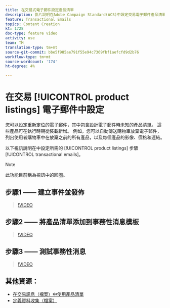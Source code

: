 ```yaml
---
title: 在交易式電子郵件設定產品清單
description: 影片說明在Adobe Campaign Standard(ACS)中設定交易電子郵件產品清單所需的步驟。
feature: Transactional Emails
topics: Content Creation
kt: 1728
doc-type: feature video
activity: use
team: TM
translation-type: tm+mt
source-git-commit: bbe5f985ae791f55e94c7369fbf1aefcfd9d2b76
workflow-type: tm+mt
source-wordcount: '174'
ht-degree: 4%

---
```



# 在交易 [!UICONTROL product listings] 電子郵件中設定

您可以設定重新定位的電子郵件，其中包含設計電子郵件時未知的產品清單。 這些產品可在執行時期從裝載新增。 例如，您可以自動傳送購物車放棄電子郵件，列出使用者購物車中在放棄之前的所有產品，以及每個產品的影像、價格和連結。

以下視訊說明在中設定所需的 [!UICONTROL product listings] 步驟 [!UICONTROL transactional emails]。

>[!NOTE]
>
>此功能目前稱為視訊中的回圈。

## 步驟1 —— 建立事件並發佈

>[!VIDEO](https://video.tv.adobe.com/v/25914?quality=12)

## 步驟2 —— 將產品清單添加到事務性消息模板

>[!VIDEO](https://video.tv.adobe.com/v/25915?quality=12)

## 步驟3 —— 測試事務性消息

>[!VIDEO](https://video.tv.adobe.com/v/25916?quality=12)

## 其他資源：

* [在交易訊息（檔案）中使用產品清單](https://docs.adobe.com/content/help/en/campaign-standard/using/communication-channels/transactional-messaging/event-transactional-messages.html#using-product-listings-in-a-transactional-message)
* [定義資料收集（檔案）](https://docs.adobe.com/content/help/en/campaign-standard/using/administrating/configuring-channels/configuring-transactional-messaging.html#defining-data-collections)
